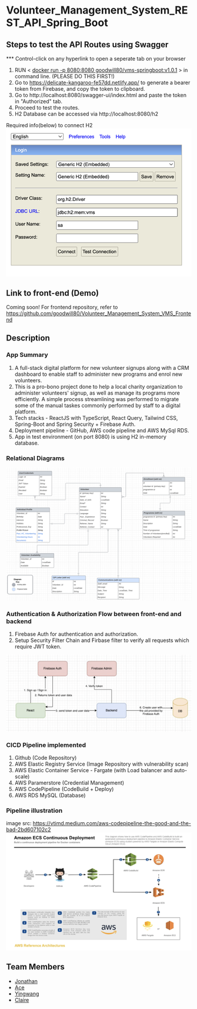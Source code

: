 # Volunteer_Management_System_REST_API_Spring_Boot

## Steps to test the API Routes using Swagger



*** Control-click on any hyperlink to open a seperate tab on your browser

1. RUN < [docker run -p 8080:8080 goodwill80/vms-springboot:v1.0.1](#) > in command line. (PLEASE DO THIS FIRST!)
2. Go to https://delicate-kangaroo-fe57dd.netlify.app/ to generate a bearer token from Firebase, and copy the token to clipboard.
3. Go to http://localhost:8080/swagger-ui/index.html and paste the token in "Authorized" tab.
4. Proceed to test the routes.
5. H2 Database can be accessed via http://localhost:8080/h2

Required info(below) to connect H2
![My Image](H2_login.png)


## Link to front-end (Demo)
Coming soon!
For frontend repository, refer to https://github.com/goodwill80/Volunteer_Management_System_VMS_Frontend

## Description
### App Summary
1. A full-stack digital platform for new volunteer signups along with a CRM dashboard to enable staff to administer new programs and enrol new volunteers.
2. This is a pro-bono project done to help a local charity organization to administer volunteers' signup, as well as manage its programs more efficiently. A simple process streamlining was performed to migrate some of the manual taskes commonly performed by staff to a digital platform.
3. Tech stacks - ReactJS with TypeScript, React Query, Tailwind CSS, Spring-Boot and Spring Security + Firebase Auth.
4. Deployment pipeline - GitHub, AWS code pipeline and AWS MySql RDS.
5. App in test environment (on port 8080) is using H2 in-memory database. 


### Relational Diagrams
![My Image](RelationalDiagrams.png)

### Authentication & Authorization Flow between front-end and backend
1. Firebase Auth for authentication and authorization.
2. Setup Security Filter Chain and Firbase filter to verify all requests which require JWT token.

![My Image](Auth_process.png)

### CICD Pipeline implemented
1. Github (Code Repository)
2. AWS Elastic Registry Service (Image Repository with vulnerability scan)
3. AWS Elastic Container Service - Fargate (with Load balancer and auto-scale)
4. AWS Paramerstore (Credential Management)
5. AWS CodePipeline (CodeBuild + Deploy)
6. AWS RDS MySQL (Database)

### Pipeline illustration 
image src: https://vtimd.medium.com/aws-codepipeline-the-good-and-the-bad-2bd607102c2
![My Image](DeploymentPipeline.png)

## Team Members

- [Jonathan](https://github.com/goodwill80 "jonathan's github")
- [Ace](https://github.com/acetay "ace's github")
- [Yingwang](https://github.com/shiywsg "yingwang's github")
- [Claire](https://github.com/clairetkw "claire's github")
